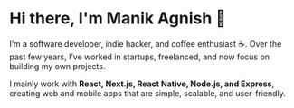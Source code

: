 # Hi there, I'm Manik Agnish 👋  

I’m a software developer, indie hacker, and coffee enthusiast ☕. Over the past few years, I’ve worked in startups, freelanced, and now focus on building my own projects.  

I mainly work with **React, Next.js, React Native, Node.js, and Express**, creating web and mobile apps that are simple, scalable, and user-friendly.  
